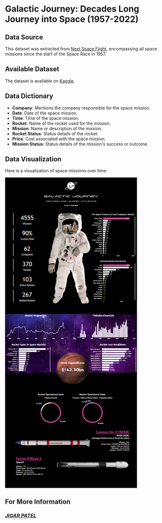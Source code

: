 # Galactic Journey: Decades Long Journey into Space (1957-2022)

## Data Source
This dataset was extracted from [Next Space Flight](https://nextspaceflight.com/launches/past/?page=1), encompassing all space missions since the start of the Space Race in 1957.

## Available Dataset
The dataset is available on [Kaggle](https://www.kaggle.com/datasets/agirlcoding/all-space-missions-from-1957).

## Data Dictionary

- **Company**: Mentions the company responsible for the space mission.
- **Date**: Date of the space mission.
- **Time**: Time of the space mission.
- **Rocket**: Name of the rocket used for the mission.
- **Mission**: Name or description of the mission.
- **Rocket Status**: Status details of the rocket.
- **Price**: Cost associated with the space mission.
- **Mission Status**: Status details of the mission's success or outcome.

## Data Visualization

Here is a visualization of space missions over time:

![Space Missions](Assets/Space_Missions_(1957-2022).png)

## For More Information
### *[JIGAR PATEL](https://www.linkedin.com/in/jigar-patel-a4157821b/)*



